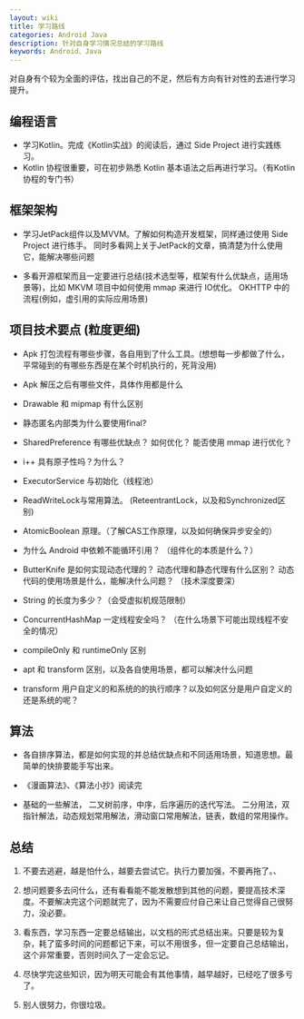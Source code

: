 ```yaml
---
layout: wiki
title: 学习路线
categories: Android Java
description: 针对自身学习情况总结的学习路线
keywords: Android、Java
---
```


对自身有个较为全面的评估，找出自己的不足，然后有方向有针对性的去进行学习提升。


## 编程语言
* 学习Kotlin。完成《Kotlin实战》的阅读后，通过 Side Project 进行实践练习。
* Kotlin 协程很重要，可在初步熟悉 Kotlin 基本语法之后再进行学习。（有Kotlin协程的专门书）

## 框架架构
* 学习JetPack组件以及MVVM。了解如何构造开发框架，同样通过使用 Side Project 进行练手。 同时多看网上关于JetPack的文章，搞清楚为什么使用它，能解决哪些问题

* 多看开源框架而且一定要进行总结(技术选型等，框架有什么优缺点，适用场景等)，比如 MKVM 项目中如何使用 mmap 来进行 IO优化。 OKHTTP 中的流程(例如，虚引用的实际应用场景)

## 项目技术要点 (粒度更细)

* Apk 打包流程有哪些步骤，各自用到了什么工具。(想想每一步都做了什么，平常碰到的有哪些东西是在某个时机执行的，死背没用)

* Apk 解压之后有哪些文件，具体作用都是什么

* Drawable 和 mipmap 有什么区别

* 静态匿名内部类为什么要使用final?

* SharedPreference 有哪些优缺点？ 如何优化？ 能否使用 mmap 进行优化？

* i++ 具有原子性吗？为什么？

* ExecutorService 与初始化（线程池）

* ReadWriteLock与常用算法。 (ReteentrantLock，以及和Synchronized区别)

* AtomicBoolean 原理。（了解CAS工作原理，以及如何确保异步安全的）

* 为什么 Android 中依赖不能循环引用？ （组件化的本质是什么？）

* ButterKnife 是如何实现动态代理的？ 动态代理和静态代理有什么区别？ 动态代码的使用场景是什么，能解决什么问题？ （技术深度要深）

* String 的长度为多少？（会受虚拟机规范限制）

* ConcurrentHashMap 一定线程安全吗？ （在什么场景下可能出现线程不安全的情况）

* compileOnly 和 runtimeOnly 区别

* apt 和 transform 区别，以及各自使用场景，都可以解决什么问题

* transform 用户自定义的和系统的的执行顺序？以及如何区分是用户自定义的还是系统的呢？

## 算法

* 各自排序算法，都是如何实现的并总结优缺点和不同适用场景，知道思想。最简单的快排要能手写出来。

* 《漫画算法》、《算法小抄》阅读完

* 基础的一些解法， 二叉树前序，中序，后序遍历的迭代写法。 二分用法，双指针解法，动态规划常用解法，滑动窗口常用解法，链表，数组的常用操作。

## 总结

1. 不要去逃避，越是怕什么，越要去尝试它。执行力要加强，不要再拖了。、

2. 想问题要多去问什么，还有看看能不能发散想到其他的问题，要提高技术深度。不要解决完这个问题就完了，因为不需要应付自己来让自己觉得自己很努力，没必要。

3. 看东西，学习东西一定要总结输出，以文档的形式总结出来。只要是较为复杂，耗了蛮多时间的问题都记下来，可以不用很多，但一定要自己总结输出，这个非常重要，否则时间久了一定会忘记。

4. 尽快学完这些知识，因为明天可能会有其他事情，越早越好，已经吃了很多亏了。

5. 别人很努力，你很垃圾。